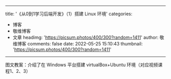 
---
title: '《从0到1学习后端开发》（1）搭建 Linux 环境'
categories: 
 - 博客
 - 敬维博客
 - 文章
headimg: 'https://picsum.photos/400/300?random=1411'
author: 敬维博客
comments: false
date: 2022-05-25 15:10:43
thumbnail: 'https://picsum.photos/400/300?random=1411'
---

<div>   
图文教案：介绍了在 Windows 平台搭建 virtualBox+Ubuntu 环境（对应视频课程1、2、3）  
</div>
            